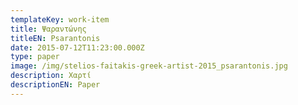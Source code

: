 ```yaml
---
templateKey: work-item
title: Ψαραντώνης
titleEN: Psarantonis
date: 2015-07-12T11:23:00.000Z
type: paper
image: /img/stelios-faitakis-greek-artist-2015_psarantonis.jpg
description: Χαρτί
descriptionEN: Paper
---
```

